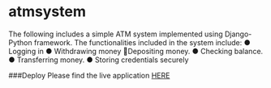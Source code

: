 # atmsystem
The following includes a simple ATM system implemented using Django-Python framework. The functionalities included in the system include:
● Logging in
● Withdrawing money 􀀀Depositing money.
● Checking balance.
● Transferring money.
● Storing credentials securely

###Deploy
Please find the live application <a href="http://carlif.pythonanywhere.com/"> HERE </a>